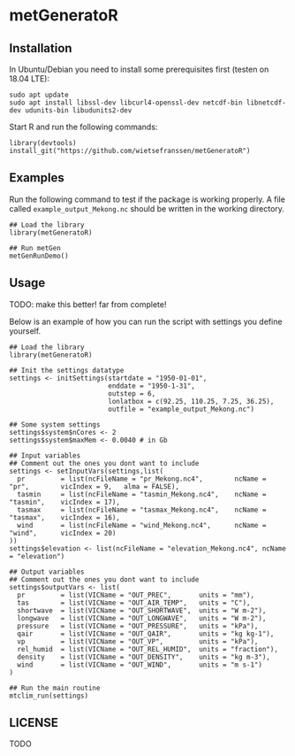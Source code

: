 # metGeneratoR

## Installation

In Ubuntu/Debian you need to install some prerequisites first (testen on 18.04 LTE):

    sudo apt update
    sudo apt install libssl-dev libcurl4-openssl-dev netcdf-bin libnetcdf-dev udunits-bin libudunits2-dev

Start R and run the following commands:

    library(devtools)
    install_git("https://github.com/wietsefranssen/metGeneratoR")

## Examples

Run the following command to test if the package is working properly.
A file called `example_output_Mekong.nc` should be written in the working directory.

    ## Load the library
    library(metGeneratoR)
    
    ## Run metGen
    metGenRunDemo()

## Usage

TODO: make this better! far from complete!

Below is an example of how you can run the script with settings you define yourself. 

    ## Load the library
    library(metGeneratoR)

    ## Init the settings datatype
    settings <- initSettings(startdate = "1950-01-01",
                             enddate = "1950-1-31",
                             outstep = 6,
                             lonlatbox = c(92.25, 110.25, 7.25, 36.25),
                             outfile = "example_output_Mekong.nc")
  
    ## Some system settings
    settings$system$nCores <- 2
    settings$system$maxMem <- 0.0040 # in Gb
  
    ## Input variables
    ## Comment out the ones you dont want to include
    settings <- setInputVars(settings,list(
      pr         = list(ncFileName = "pr_Mekong.nc4",        ncName = "pr",        vicIndex = 9,   alma = FALSE),
      tasmin     = list(ncFileName = "tasmin_Mekong.nc4",    ncName = "tasmin",    vicIndex = 17),
      tasmax     = list(ncFileName = "tasmax_Mekong.nc4",    ncName = "tasmax",    vicIndex = 16),
      wind       = list(ncFileName = "wind_Mekong.nc4",      ncName = "wind",      vicIndex = 20)
    ))
    settings$elevation <- list(ncFileName = "elevation_Mekong.nc4", ncName = "elevation")
  
    ## Output variables
    ## Comment out the ones you dont want to include
    settings$outputVars <- list(
      pr         = list(VICName = "OUT_PREC",       units = "mm"),
      tas        = list(VICName = "OUT_AIR_TEMP",   units = "C"),
      shortwave  = list(VICName = "OUT_SHORTWAVE",  units = "W m-2"),
      longwave   = list(VICName = "OUT_LONGWAVE",   units = "W m-2"),
      pressure   = list(VICName = "OUT_PRESSURE",   units = "kPa"),
      qair       = list(VICName = "OUT_QAIR",       units = "kg kg-1"),
      vp         = list(VICName = "OUT_VP",         units = "kPa"),
      rel_humid  = list(VICName = "OUT_REL_HUMID",  units = "fraction"),
      density    = list(VICName = "OUT_DENSITY",    units = "kg m-3"),
      wind       = list(VICName = "OUT_WIND",       units = "m s-1")
    )
      
    ## Run the main routine
    mtclim_run(settings)

## LICENSE

TODO
